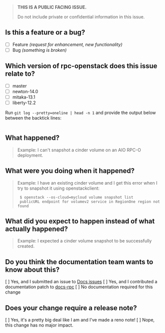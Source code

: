 > **THIS IS A PUBLIC FACING ISSUE.**
>
> Do not include private or confidential information in this issue.

## Is this a feature or a bug?

- [ ] Feature _(request for enhancement, new functionality)_
- [ ] Bug _(something is broken)_

## Which version of rpc-openstack does this issue relate to?
- [ ] master
- [ ] newton-14.0
- [ ] mitaka-13.1
- [ ] liberty-12.2

Run `git log --pretty=oneline | head -n 1` and provide the output below between
the backtick lines:

```

```

## What happened?

> Example: I can't snapshot a cinder volume on an AIO RPC-O deployment.

## What were you doing when it happened?

> Example: I have an existing cinder volume and I get this error when I try
> to snapshot it using openstackclient:
>
>      $ openstack --os-cloud=mycloud volume snapshot list
>      publicURL endpoint for volumev2 service in RegionOne region not found

## What did you expect to happen instead of what actually happened?

> Example: I expected a cinder volume snapshot to be successfully created.

## Do you think the documentation team wants to know about this?
[ ] Yes, and I submitted an issue to [Docs issues](https://github.com/rackerlabs/docs-rpc/issues "Docs issues")
[ ] Yes, and I contributed a documentation patch to [docs-rpc](https://github.com/rackerlabs/docs-rpc "docs-rpc")
[ ] No documentation required for this change

## Does your change require a release note?
[ ] Yes, it's a pretty big deal like I am and I've made a reno note!
[ ] Nope, this change has no major impact.

